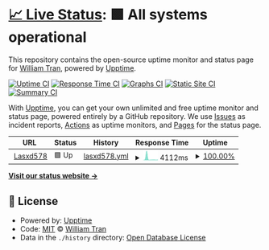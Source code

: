 # [📈 Live Status](https://williamtran29.github.io/lasxd578): <!--live status--> **🟩 All systems operational**

This repository contains the open-source uptime monitor and status page for [William Tran](https://williamtran29.github.io/lasxd578), powered by [Upptime](https://github.com/upptime/upptime).

[![Uptime CI](https://github.com/williamtran29/lasxd578/workflows/Uptime%20CI/badge.svg)](https://github.com/williamtran29/lasxd578/actions?query=workflow%3A%22Uptime+CI%22)
[![Response Time CI](https://github.com/williamtran29/lasxd578/workflows/Response%20Time%20CI/badge.svg)](https://github.com/williamtran29/lasxd578/actions?query=workflow%3A%22Response+Time+CI%22)
[![Graphs CI](https://github.com/williamtran29/lasxd578/workflows/Graphs%20CI/badge.svg)](https://github.com/williamtran29/lasxd578/actions?query=workflow%3A%22Graphs+CI%22)
[![Static Site CI](https://github.com/williamtran29/lasxd578/workflows/Static%20Site%20CI/badge.svg)](https://github.com/williamtran29/lasxd578/actions?query=workflow%3A%22Static+Site+CI%22)
[![Summary CI](https://github.com/williamtran29/lasxd578/workflows/Summary%20CI/badge.svg)](https://github.com/williamtran29/lasxd578/actions?query=workflow%3A%22Summary+CI%22)

With [Upptime](https://upptime.js.org), you can get your own unlimited and free uptime monitor and status page, powered entirely by a GitHub repository. We use [Issues](https://github.com/williamtran29/lasxd578/issues) as incident reports, [Actions](https://github.com/williamtran29/lasxd578/actions) as uptime monitors, and [Pages](https://williamtran29.github.io/lasxd578) for the status page.

<!--start: status pages-->
<!-- This summary is generated by Upptime (https://github.com/upptime/upptime) -->
<!-- Do not edit this manually, your changes will be overwritten -->
<!-- prettier-ignore -->
| URL | Status | History | Response Time | Uptime |
| --- | ------ | ------- | ------------- | ------ |
| <img alt="" src="https://icons.duckduckgo.com/ip3/lasxd578.vn.ico" height="13"> [Lasxd578](https://lasxd578.vn/) | 🟩 Up | [lasxd578.yml](https://github.com/williamtran29/lasxd578/commits/HEAD/history/lasxd578.yml) | <details><summary><img alt="Response time graph" src="./graphs/lasxd578/response-time-week.png" height="20"> 4112ms</summary><br><a href="https://status.lasxd578.vn/history/lasxd578"><img alt="Response time 2379" src="https://img.shields.io/endpoint?url=https%3A%2F%2Fraw.githubusercontent.com%2Fwilliamtran29%2Flasxd578%2FHEAD%2Fapi%2Flasxd578%2Fresponse-time.json"></a><br><a href="https://status.lasxd578.vn/history/lasxd578"><img alt="24-hour response time 1459" src="https://img.shields.io/endpoint?url=https%3A%2F%2Fraw.githubusercontent.com%2Fwilliamtran29%2Flasxd578%2FHEAD%2Fapi%2Flasxd578%2Fresponse-time-day.json"></a><br><a href="https://status.lasxd578.vn/history/lasxd578"><img alt="7-day response time 4112" src="https://img.shields.io/endpoint?url=https%3A%2F%2Fraw.githubusercontent.com%2Fwilliamtran29%2Flasxd578%2FHEAD%2Fapi%2Flasxd578%2Fresponse-time-week.json"></a><br><a href="https://status.lasxd578.vn/history/lasxd578"><img alt="30-day response time 2854" src="https://img.shields.io/endpoint?url=https%3A%2F%2Fraw.githubusercontent.com%2Fwilliamtran29%2Flasxd578%2FHEAD%2Fapi%2Flasxd578%2Fresponse-time-month.json"></a><br><a href="https://status.lasxd578.vn/history/lasxd578"><img alt="1-year response time 2379" src="https://img.shields.io/endpoint?url=https%3A%2F%2Fraw.githubusercontent.com%2Fwilliamtran29%2Flasxd578%2FHEAD%2Fapi%2Flasxd578%2Fresponse-time-year.json"></a></details> | <details><summary><a href="https://status.lasxd578.vn/history/lasxd578">100.00%</a></summary><a href="https://status.lasxd578.vn/history/lasxd578"><img alt="All-time uptime 99.52%" src="https://img.shields.io/endpoint?url=https%3A%2F%2Fraw.githubusercontent.com%2Fwilliamtran29%2Flasxd578%2FHEAD%2Fapi%2Flasxd578%2Fuptime.json"></a><br><a href="https://status.lasxd578.vn/history/lasxd578"><img alt="24-hour uptime 100.00%" src="https://img.shields.io/endpoint?url=https%3A%2F%2Fraw.githubusercontent.com%2Fwilliamtran29%2Flasxd578%2FHEAD%2Fapi%2Flasxd578%2Fuptime-day.json"></a><br><a href="https://status.lasxd578.vn/history/lasxd578"><img alt="7-day uptime 100.00%" src="https://img.shields.io/endpoint?url=https%3A%2F%2Fraw.githubusercontent.com%2Fwilliamtran29%2Flasxd578%2FHEAD%2Fapi%2Flasxd578%2Fuptime-week.json"></a><br><a href="https://status.lasxd578.vn/history/lasxd578"><img alt="30-day uptime 99.96%" src="https://img.shields.io/endpoint?url=https%3A%2F%2Fraw.githubusercontent.com%2Fwilliamtran29%2Flasxd578%2FHEAD%2Fapi%2Flasxd578%2Fuptime-month.json"></a><br><a href="https://status.lasxd578.vn/history/lasxd578"><img alt="1-year uptime 99.52%" src="https://img.shields.io/endpoint?url=https%3A%2F%2Fraw.githubusercontent.com%2Fwilliamtran29%2Flasxd578%2FHEAD%2Fapi%2Flasxd578%2Fuptime-year.json"></a></details>

<!--end: status pages-->

[**Visit our status website →**](https://williamtran29.github.io/lasxd578)

## 📄 License

- Powered by: [Upptime](https://github.com/upptime/upptime)
- Code: [MIT](./LICENSE) © [William Tran](https://williamtran29.github.io/lasxd578)
- Data in the `./history` directory: [Open Database License](https://opendatacommons.org/licenses/odbl/1-0/)
